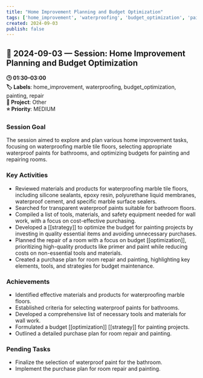 ```yaml
---
title: "Home Improvement Planning and Budget Optimization"
tags: ['home_improvement', 'waterproofing', 'budget_optimization', 'painting', 'repair']
created: 2024-09-03
publish: false
---
```


## 📅 2024-09-03 — Session: Home Improvement Planning and Budget Optimization

**🕒 01:30–03:00**  
**🏷️ Labels**: home_improvement, waterproofing, budget_optimization, painting, repair  
**📂 Project**: Other  
**⭐ Priority**: MEDIUM  


### Session Goal
The session aimed to explore and plan various home improvement tasks, focusing on waterproofing marble tile floors, selecting appropriate waterproof paints for bathrooms, and optimizing budgets for painting and repairing rooms.

### Key Activities
- Reviewed materials and products for waterproofing marble tile floors, including silicone sealants, epoxy resin, polyurethane liquid membranes, waterproof cement, and specific marble surface sealers.
- Searched for transparent waterproof paints suitable for bathroom floors.
- Compiled a list of tools, materials, and safety equipment needed for wall work, with a focus on cost-effective purchasing.
- Developed a [[strategy]] to optimize the budget for painting projects by investing in quality essential items and avoiding unnecessary purchases.
- Planned the repair of a room with a focus on budget [[optimization]], prioritizing high-quality products like primer and paint while reducing costs on non-essential tools and materials.
- Created a purchase plan for room repair and painting, highlighting key elements, tools, and strategies for budget maintenance.

### Achievements
- Identified effective materials and products for waterproofing marble floors.
- Established criteria for selecting waterproof paints for bathrooms.
- Developed a comprehensive list of necessary tools and materials for wall work.
- Formulated a budget [[optimization]] [[strategy]] for painting projects.
- Outlined a detailed purchase plan for room repair and painting.

### Pending Tasks
- Finalize the selection of waterproof paint for the bathroom.
- Implement the purchase plan for room repair and painting.
